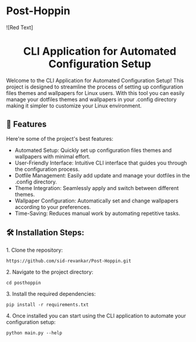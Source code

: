 # Post-Hoppin
![Red Text]<h1 align="center" id="title">CLI Application for Automated Configuration Setup</h1>

<p id="description">Welcome to the CLI Application for Automated Configuration Setup! This project is designed to streamline the process of setting up configuration files themes and wallpapers for Linux users. With this tool you can easily manage your dotfiles themes and wallpapers in your .config directory making it simpler to customize your Linux environment.</p>

  
  
<h2>🧐 Features</h2>

Here're some of the project's best features:

*   Automated Setup: Quickly set up configuration files themes and wallpapers with minimal effort.
*   User-Friendly Interface: Intuitive CLI interface that guides you through the configuration process.
*   Dotfile Management: Easily add update and manage your dotfiles in the .config directory.
*   Theme Integration: Seamlessly apply and switch between different themes.
*   Wallpaper Configuration: Automatically set and change wallpapers according to your preferences.
*   Time-Saving: Reduces manual work by automating repetitive tasks.

<h2>🛠️ Installation Steps:</h2>

<p>1. Clone the repository:</p>

```
https://github.com/sid-revankar/Post-Hoppin.git
```

<p>2. Navigate to the project directory:</p>

```
cd posthoppin
```

<p>3. Install the required dependencies:</p>

```
pip install -r requirements.txt
```

<p>4. Once installed you can start using the CLI application to automate your configuration setup:</p>

```
python main.py --help
```

